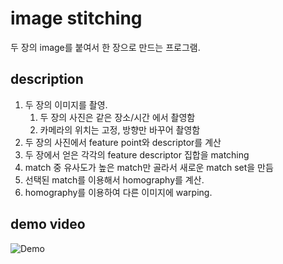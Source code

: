 # image stitching
두 장의 image를 붙여서 한 장으로 만드는 프로그램.

## description
1. 두 장의 이미지를 촬영.
   1. 두 장의 사진은 같은 장소/시간 에서 촬영함
   2. 카메라의 위치는 고정, 방향만 바꾸어 촬영함
2. 두 장의 사진에서 feature point와 descriptor를 계산
3. 두 장에서 얻은 각각의 feature descriptor 집합을 matching
4. match 중 유사도가 높은 match만 골라서 새로운 match set을 만듬
5. 선택된 match를 이용해서 homography를 계산.
6. homography를 이용하여 다른 이미지에 warping.

## demo video
![Demo](./assets/demo.gif)
